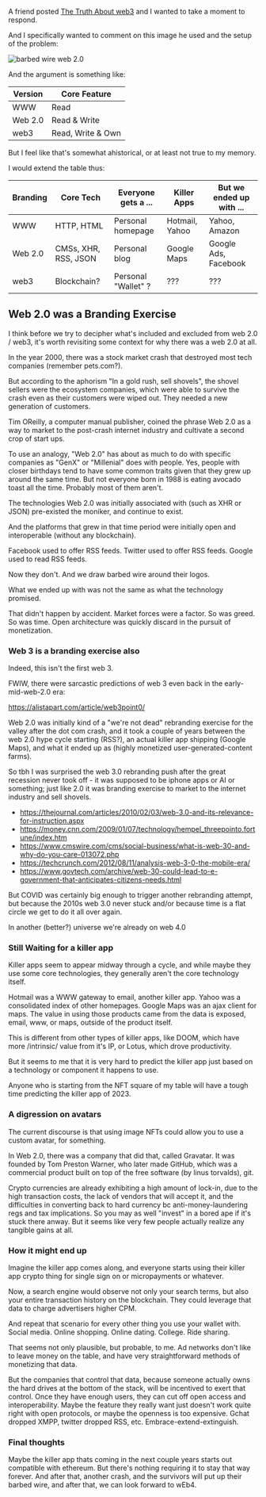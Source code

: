 <!-- njnmdoc:  title="Some Thoughts on 'web3'"  -->

A friend posted [The Truth About web3](http://thisisworthreading.com/2022/01/28/the-truth-about-web3/)
and I wanted to take a moment to respond.

And I specifically wanted to comment on this image he used and the setup of the problem:

![barbed wire web 2.0](https://i0.wp.com/thisisworthreading.com/wp-content/uploads/2022/01/web3eco.png?resize=768%2C431)


And the argument is something like:

|Version|Core Feature |
|-------|-------------|
|WWW | Read|
|Web 2.0 | Read & Write|
|web3 | Read, Write & Own|

But I feel like that's somewhat ahistorical, or at least not true to my memory.

I would extend the table thus:

|Branding|Core Tech | Everyone gets a ... | Killer Apps | But we ended up with ... |
|-------|-------------|---|---|---|
|WWW | HTTP, HTML| Personal homepage | Hotmail, Yahoo | Yahoo, Amazon |
|Web 2.0 | CMSs, XHR, RSS, JSON | Personal blog |  Google Maps | Google Ads, Facebook |
|web3 | Blockchain? | Personal "Wallet" ? | ??? | ??? |



## Web 2.0 was a Branding Exercise

I think before we try to decipher what's included and excluded from web 2.0 / web3, it's worth
revisiting some context for why there was a web 2.0 at all.

In the year 2000, there was a stock market crash that destroyed most tech companies (remember pets.com?).

But according to the aphorism "In a gold rush, sell shovels", the shovel sellers were the
ecosystem companies, which were able to survive the crash even as their customers were wiped out.
They needed a new generation of customers.

Tim OReilly, a computer manual publisher, coined the phrase Web 2.0 as a way to market to the post-crash
internet industry and cultivate a second crop of start ups.

To use an analogy, "Web 2.0" has about as much to do with specific companies as "GenX" or "Millenial"
does with people. Yes, people with closer birthdays tend to have some common traits given that they
grew up around the same time. But not everyone born in 1988 is eating avocado toast all the time. Probably
most of them aren't.

The technologies Web 2.0 was initially associated with (such as XHR or JSON) pre-existed the moniker, and
continue to exist.

And the platforms that grew in that time period were initially open and interoperable (without any blockchain).

Facebook used to offer RSS feeds. Twitter used to offer RSS feeds. Google used to read RSS feeds.

Now they don't. And we draw barbed wire around their logos.

What we ended up with was not the same as what the technology promised.

That didn't happen by accident. Market forces were a factor. So was greed. So was time.
Open architecture was quickly discard in the pursuit of monetization.

### Web 3 is a branding exercise also

Indeed, this isn't the first web 3.

FWIW, there were sarcastic predictions of web 3 even back in the early-mid-web-2.0 era:

https://alistapart.com/article/web3point0/

Web 2.0 was initially kind of a "we're not dead" rebranding exercise for the valley after the dot com crash, and it took a couple of years between the web 2.0 hype cycle starting (RSS?), an actual killer app shipping (Google Maps), and what it ended up as (highly monetized user-generated-content farms).

So tbh I was surprised the web 3.0 rebranding push after the great recession never took off - it was supposed to be iphone apps or AI or something; just like 2.0 it was branding exercise to market to the internet industry and sell shovels.

* https://thejournal.com/articles/2010/02/03/web-3.0-and-its-relevance-for-instruction.aspx
* https://money.cnn.com/2009/01/07/technology/hempel_threepointo.fortune/index.htm
* https://www.cmswire.com/cms/social-business/what-is-web-30-and-why-do-you-care-013072.php
* https://techcrunch.com/2012/08/11/analysis-web-3-0-the-mobile-era/
* https://www.govtech.com/archive/web-30-could-lead-to-e-government-that-anticipates-citizens-needs.html

But COVID was certainly big enough to trigger another rebranding attempt, but because the 2010s web 3.0 never stuck and/or because time is a flat circle we get to do it all over again.

In another (better?) universe we're already on web 4.0

### Still Waiting for a killer app

Killer apps seem to appear midway through a cycle, and while maybe they use some core technologies, they generally aren't
the core technology itself.

Hotmail was a WWW gateway to email, another killer app. Yahoo was a consolidated index of other homepages.
Google Maps was an ajax client for maps.  The value in using those products came from the data is exposed, email, www, or maps, outside of the product itself.

This is different from other types of killer apps, like DOOM, which have more /intrinsic/ value from it's IP, or Lotus, which drove productivity.

But it seems to me that it is very hard to predict the killer app just based on a technology or component it happens to use.

Anyone who is starting from the NFT square of my table will have a tough time predicting the killer app of 2023.

### A digression on avatars

The current discourse is that using image NFTs could allow you to use a custom avatar, for something.

In Web 2.0, there was a company that did that, called Gravatar. It was founded by Tom Preston Warner, who later made GitHub,
which was a commercial product built on top of the free software (by linus torvalds), git.

Crypto currencies are already exhibiting a high amount of lock-in, due to the high transaction costs, the lack of vendors
that will accept it, and the difficulties in converting back to hard currency bc anti-money-laundering regs and tax
implications. So you may as well "invest" in a bored ape if it's stuck there anway. But it seems like very few people actually
realize any tangible gains at all.

### How it might end up

Imagine the killer app comes along, and everyone starts using their killer app crypto thing for single sign on or micropayments or whatever.

Now, a search engine would observe not only your search terms, but also your entire transaction history on the blockchain.
They could leverage that data to charge advertisers higher CPM.

And repeat that scenario for every other thing you use your wallet with. Social media. Online shopping. Online dating. College. Ride sharing.

That seems not only plausible, but probable, to me. Ad networks don't like to leave money on the table, and have very
straightforward methods of monetizing that data.

But the companies that control that data, because someone actually owns the hard drives at the bottom of the stack, will be
incentived to exert that control. Once they have enough users, they can cut off open access and interoperability. Maybe
the feature they really want just doesn't work quite right with open protocols, or maybe the openness is too expensive.
Gchat dropped XMPP, twitter dropped RSS, etc. Embrace-extend-extinguish.

### Final thoughts

Maybe the killer app thats coming in the next couple years starts out compatible with ethereum.
But there's nothing requiring it to stay that way forever. And after that, another crash, and
the survivors will put up their barbed wire, and after that, we can look forward to wEb4.




